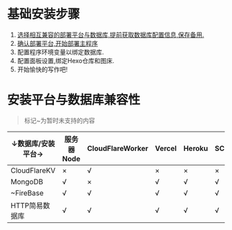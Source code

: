# 基础安装步骤

1. [选择相互兼容的部署平台与数据库,提前获取数据库配置信息,保存备用.](/db)
2. [确认部署平台,开始部署主程序](/deploy)
3. 配置程序环境变量以绑定数据库.
4. 配置面板设置,绑定Hexo仓库和图床.
5. 开始愉快的写作吧!

# 安装平台与数据库兼容性

> 标记~为暂时未支持的内容

|↓数据库/安装平台→|服务器Node|CloudFlareWorker|Vercel|Heroku|SCF|~Deno|
|---|---|---|---|---|---|---|
|CloudFlareKV|×|√|×|×|×|×|
|MongoDB|√|×|√|√|√|×|
|~FireBase|√|√|√|√|√|√|
|HTTP简易数据库|√|√|√|√|√|√|